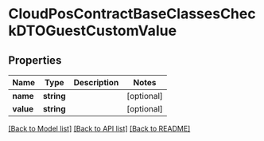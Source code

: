 # CloudPosContractBaseClassesCheckDTOGuestCustomValue

## Properties
Name | Type | Description | Notes
------------ | ------------- | ------------- | -------------
**name** | **string** |  | [optional] 
**value** | **string** |  | [optional] 

[[Back to Model list]](../README.md#documentation-for-models) [[Back to API list]](../README.md#documentation-for-api-endpoints) [[Back to README]](../README.md)


